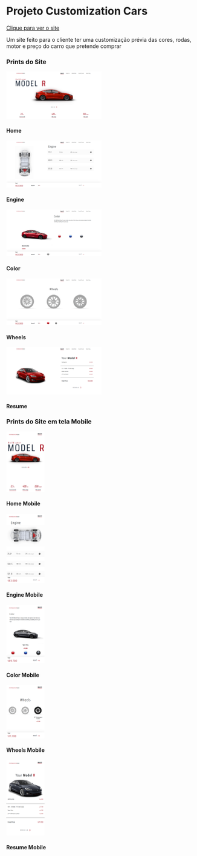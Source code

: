 <!DOCTYPE html>
<body>
    <h1> Projeto Customization Cars </h1>
    <a href="https://gabrielribalves.github.io/Projeto-Customization-Cars/" target="_blank">Clique para ver o site</a>
    <p>Um site feito para o cliente ter uma customização prévia das cores, rodas, motor e preço do carro que pretende comprar</p>
    <h3>Prints do Site</h3>
    <span display="inline">
        <div display="inline">
            <img class="desktop" width="50%" src="img/prints/Home.png">
            <h4>Home</h4>
        </div>
        <div>
            <img class="desktop" width="50%" src="img/prints/Engine.png">
            <h4>Engine</h4>
        </div>
        <div>
            <img class="desktop" width="50%" src="img/prints/Color.png">
            <h4>Color</h4>
        </div>
        <div>
            <img class="desktop" width="50%" src="img/prints/Wheels.png">
            <h4>Wheels</h4>
        </div>
        <div>
            <img class="desktop" width="50%" src="img/prints/Resume.png">
            <h4>Resume</h4>
        </div>
    </span>
    <h3>Prints do Site em tela Mobile</h3>
    <span>
        <div>
            <img class="mobile" width="20%" src="img/prints/Home M.png">
            <h4>Home Mobile</h4>
        </div>
        <div>
            <img class="mobile" width="20%" src="img/prints/Engine M.png">
            <h4>Engine Mobile</h4>
        </div>
        <div>
            <img class="mobile" width="20%" src="img/prints/Color M.png">
            <h4>Color Mobile</h4>
        </div>
        <div>
            <img class="mobile" width="20%" src="img/prints/Wheels M.png">
            <h4>Wheels Mobile</h4>
        </div>
        <div>
            <img class="mobile" width="20%" src="img/prints/Resume M.png">
            <h4>Resume Mobile</h4>
        </div>
    </span>
</body>
</html>
